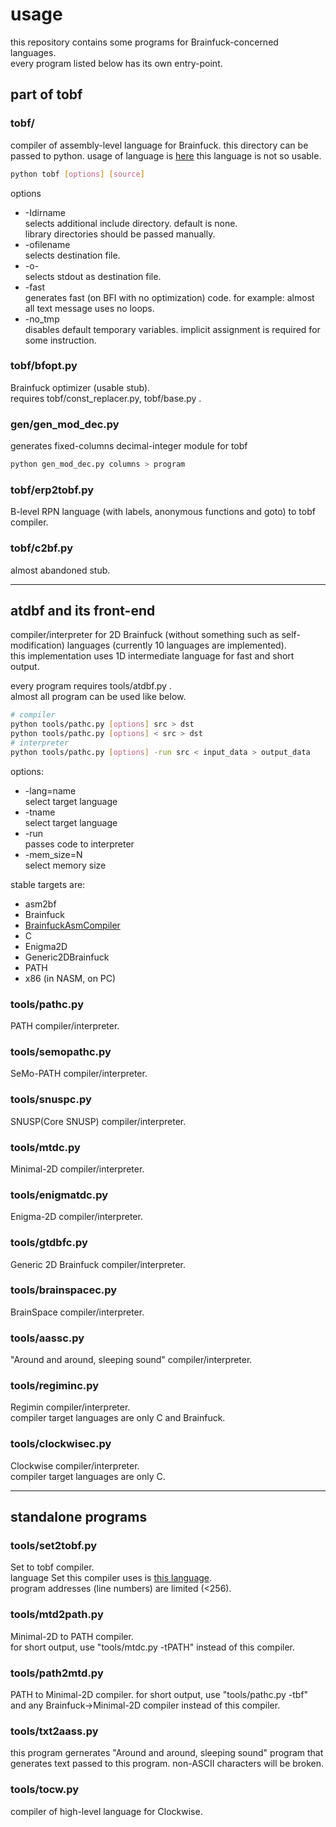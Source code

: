 # usage

this repository contains some programs for Brainfuck-concerned languages.  
every program listed below has its own entry-point.

## part of tobf

### tobf/

compiler of assembly-level language for Brainfuck.
this directory can be passed to python.
usage of language is [here](./tobf/tobf.py) this language is not so usable.

``` sh
python tobf [options] [source]
```

options

* -Idirname  
  selects additional include directory. default is none.  
  library directories should be passed manually.
* -ofilename  
  selects destination file.
* -o-  
  selects stdout as destination file.
* -fast  
  generates fast (on BFI with no optimization) code.
  for example: almost all text message uses no loops.
* -no_tmp  
  disables default temporary variables. implicit assignment is required for some instruction.

### tobf/bfopt.py

Brainfuck optimizer (usable stub).  
requires tobf/const_replacer.py, tobf/base.py .

### gen/gen_mod_dec.py

generates fixed-columns decimal-integer module for tobf

``` sh
python gen_mod_dec.py columns > program
```

### tobf/erp2tobf.py

B-level RPN language (with labels, anonymous functions and goto) to tobf compiler.  

### tobf/c2bf.py

almost abandoned stub.

---

## atdbf and its front-end

compiler/interpreter for 2D Brainfuck (without something such as self-modification) languages (currently 10 languages are implemented).  
this implementation uses 1D intermediate language for fast and short output.  

every program requires tools/atdbf.py .  
almost all program can be used like below.

``` sh
# compiler
python tools/pathc.py [options] src > dst
python tools/pathc.py [options] < src > dst
# interpreter
python tools/pathc.py [options] -run src < input_data > output_data
```

options:

* -lang=name  
  select target language
* -tname  
  select target language
* -run  
  passes code to interpreter
* -mem_size=N  
  select memory size

stable targets are:

* asm2bf
* Brainfuck
* [BrainfuckAsmCompiler](https://github.com/esovm/BrainfuckAsmCompiler)
* C
* Enigma2D
* Generic2DBrainfuck
* PATH
* x86 (in NASM, on PC)

### tools/pathc.py

PATH compiler/interpreter.

### tools/semopathc.py

SeMo-PATH compiler/interpreter.

### tools/snuspc.py

SNUSP(Core SNUSP) compiler/interpreter.

### tools/mtdc.py

Minimal-2D compiler/interpreter.

### tools/enigmatdc.py

Enigma-2D compiler/interpreter.

### tools/gtdbfc.py

Generic 2D Brainfuck compiler/interpreter.

### tools/brainspacec.py

BrainSpace compiler/interpreter.

### tools/aassc.py

"Around and around, sleeping sound" compiler/interpreter.

### tools/regiminc.py

Regimin compiler/interpreter.  
compiler target languages are only C and Brainfuck.

### tools/clockwisec.py

Clockwise compiler/interpreter.  
compiler target languages are only C.

---

## standalone programs

### tools/set2tobf.py

Set to tobf compiler.  
language Set this compiler uses is [this language](https://esolangs.org/wiki/Set).  
program addresses (line numbers) are limited (<256).  

### tools/mtd2path.py

Minimal-2D to PATH compiler.  
for short output, use "tools/mtdc.py -tPATH" instead of this compiler.

### tools/path2mtd.py

PATH to Minimal-2D compiler.
for short output, use "tools/pathc.py -tbf" and any Brainfuck->Minimal-2D compiler instead of this compiler.

### tools/txt2aass.py

this program gernerates "Around and around, sleeping sound" program that generates text passed to this program. non-ASCII characters will be broken.

### tools/tocw.py

compiler of high-level language for Clockwise.
